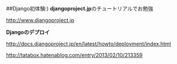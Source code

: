 ##Django初体験:)
**djangoproject.jp**のチュートリアルでお勉強

http://www.djangoproject.jp


**Djangoのデプロイ**

http://docs.djangoproject.jp/en/latest/howto/deployment/index.html

http://tatabox.hatenablog.com/entry/2013/02/10/213359
